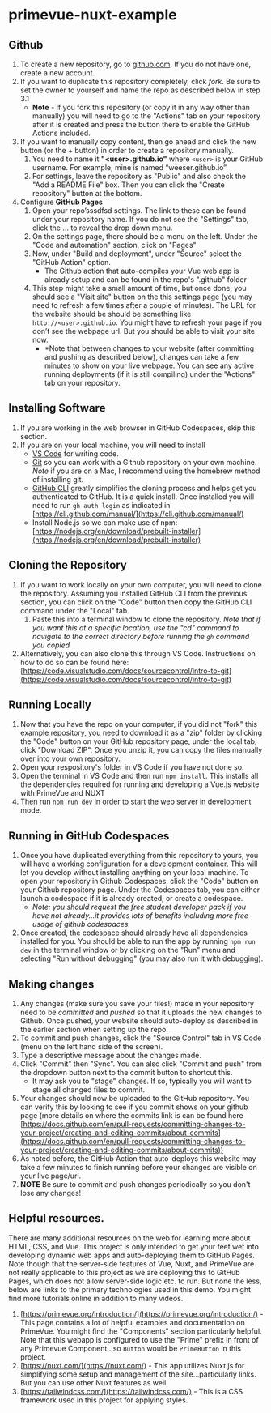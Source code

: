 # primevue-nuxt-example

## Github

1. To create a new repository, go to [github.com](github.com). If you do not have one, create a new account. 
2. If you want to duplicate this repository completely, click *fork*. Be sure to set the owner to yourself and name the repo as described below in step 3.1
    - **Note** - If you fork this repository (or copy it in any way other than manually) you will need to go to the "Actions" tab on your repository after it is created and press the button there to enable the GitHub Actions included.
3. If you want to manually copy content, then go ahead and click the new button (or the + button) in order to create a repository manually. 
    1. You need to name it **"\<user>.github.io"** where `<user>` is your GitHub username. For example, mine is named “weeser.github.io”. 
    2. For settings, leave the repository as "Public" and also check the "Add a README File" box. Then you can click the "Create repository" button at the bottom.
4. Configure **GitHub Pages**
    1. Open your repo’sssdfsd settings. The link to these can be found under your repository name. If you do not see the "Settings" tab, click the … to reveal the drop down menu. 
    2. On the settings page, there should be a menu on the left. Under the "Code and automation" section, click on "Pages"
    3. Now, under "Build and deployment", under "Source" select the "GitHub Action" option.
        - The Github action that auto-compiles your Vue web app is already setup and can be found in the repo's ".github" folder
    4. This step might take a small amount of time, but once done, you should see a "Visit site" button on the this settings page (you may need to refresh a few times after a couple of minutes). The URL for the website should be should be something like `http://<user>.github.io`. You might have to refresh your page if you don’t see the webpage url. But you should be able to visit your site now. 
        - *Note that between changes to your website (after committing and pushing as described below), changes can take a few minutes to show on your live webpage. You can see any active running deployments (if it is still compiling) under the "Actions" tab on your repository.

## Installing Software

1. If you are working in the web browser in GitHub Codespaces, skip this section.
2. If you are on your local machine, you will need to install 
    - [VS Code](https://code.visualstudio.com/) for writing code.
    - [Git](https://git-scm.com/downloads) so you can work with a Github repository on your own machine. _Note_ if you are on a Mac, I recommend using the homebrew method of installing git.
    - [GitHub CLI](https://cli.github.com/) greatly simplifies the cloning process and helps get you authenticated to GitHub. It is a quick install. Once installed you will need to run `gh auth login` as indicated in [https://cli.github.com/manual/](https://cli.github.com/manual/)
    - Install Node.js so we can make use of npm: [https://nodejs.org/en/download/prebuilt-installer](https://nodejs.org/en/download/prebuilt-installer)

## Cloning the Repository

1. If you want to work locally on your own computer, you will need to clone the repository. Assuming you installed GitHub CLI from the previous section, you can click on the "Code" button then copy the GitHub CLI command under the "Local" tab.
    1. Paste this into a terminal window to clone the repository. *Note that if you want this at a specific location, use the "cd" command to navigate to the correct directory before running the `gh` command you copied*
2. Alternatively, you can also clone this through VS Code. Instructions on how to do so can be found here: [https://code.visualstudio.com/docs/sourcecontrol/intro-to-git](https://code.visualstudio.com/docs/sourcecontrol/intro-to-git)

## Running Locally
1. Now that you have the repo on your computer, if you did not "fork" this example repository, you need to download it as a "zip" folder by clicking the "Code" button on your GitHub repository page, under the local tab, click "Download ZIP". Once you unzip it, you can copy the files manually over into your own repository.
2. Open your respository's folder in VS Code if you have not done so.
3. Open the terminal in VS Code and then run `npm install`. This installs all the dependencies required for running and developing a Vue.js website with PrimeVue and NUXT
3. Then run `npm run dev` in order to start the web server in development mode.

## Running in GitHub Codespaces
1. Once you have duplicated everything from this repository to yours, you will have a working configuration for a development container. This will let you develop without installing anything on your local machine. To open your repository in Github Codespaces, click the "Code" button on your Github repository page. Under the Codespaces tab, you can either launch a codespace if it is already created, or create a codespace. 
    - *Note: you should request the free student developer pack if you have not already...it provides lots of benefits including more free usage of github codespaces.*
2. Once created, the codespace should already have all dependencies installed for you. You should be able to run the app by running `npm run dev` in the terminal window or by clicking on the "Run" menu and selecting "Run without debugging" (you may also run it with debugging).

## Making changes
1. Any changes (make sure you save your files!) made in your repository need to be *committed* and *pushed* so that it uploads the new changes to Github. Once pushed, your website should auto-deploy as described in the earlier section when setting up the repo.
2. To commit and push changes, click the "Source Control" tab in VS Code (menu on the left hand side of the screen).
3. Type a descriptive message about the changes made.
4. Click "Commit" then "Sync". You can also click "Commit and push" from the dropdown button next to the commit button to shortcut this.
    - It may ask you to "stage" changes. If so, typically you will want to stage all changed files to commit.
5. Your changes should now be uploaded to the GitHub repository. You can verify this by looking to see if you commit shows on your github page (more details on where the commits link is can be found here [https://docs.github.com/en/pull-requests/committing-changes-to-your-project/creating-and-editing-commits/about-commits](https://docs.github.com/en/pull-requests/committing-changes-to-your-project/creating-and-editing-commits/about-commits))
6. As noted before, the GitHub Action that auto-deploys this website may take a few minutes to finish running before your changes are visible on your live page/url.
7. **NOTE** Be sure to commit and push changes periodically so you don't lose any changes!

## Helpful resources.

There are many additional resources on the web for learning more about HTML, CSS, and Vue. This project is only intended to get your feet wet into developing dynamic web apps and auto-deploying them to GitHub Pages. Note though that the server-side features of Vue, Nuxt, and PrimeVue are not really applicable to this project as we are deploying this to GitHub Pages, which does not allow server-side logic etc. to run. But none the less, below are links to the primary technologies used in this demo. You might find more tutorials online in addition to many videos.

1. [https://primevue.org/introduction/](https://primevue.org/introduction/) - This page contains a lot of helpful examples and documentation on PrimeVue. You might find the "Components" section particularly helpful. Note that this webapp is configured to use the "Prime" prefix in front of any Primevue Component...so `Button` would be `PrimeButton` in this project.
2. [https://nuxt.com/](https://nuxt.com/) - This app utilizes Nuxt.js for simplifying some setup and management of the site...particularly links. But you can use other Nuxt features as well. 
3. [https://tailwindcss.com/](https://tailwindcss.com/) - This is a CSS framework used in this project for applying styles.

